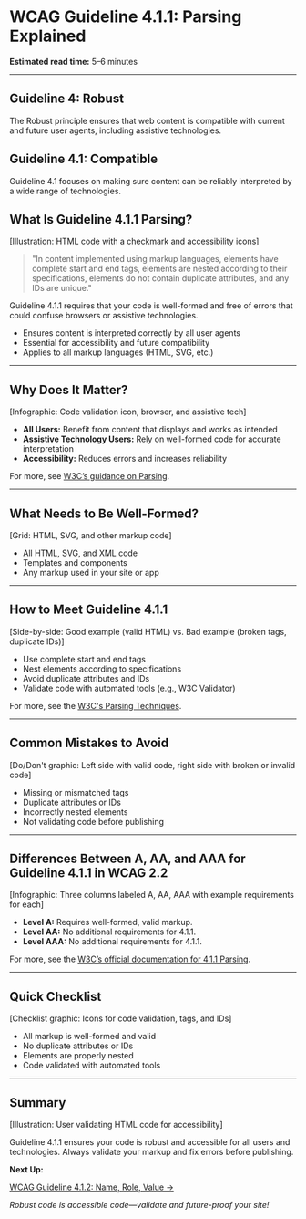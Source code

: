 <!--
title: WCAG Guideline 4.1.1: Parsing Explained
series: Making the Web Accessible for All
description: A practical guide to WCAG Guideline 4.1.1 (Parsing)—what it means, why it matters, and how to ensure your code is well-formed and accessible.
keywords: wcag 4.1.1, parsing, accessibility, web standards, code validation, user experience
image: wcag-4-1-1-parsing.png
imageAlt: Illustration of HTML code with a checkmark and accessibility icons
-->

# **WCAG Guideline 4.1.1: Parsing Explained**

**Estimated read time:** 5–6 minutes

---

## **Guideline 4: Robust**

The Robust principle ensures that web content is compatible with current and future user agents, including assistive technologies.

## **Guideline 4.1: Compatible**

Guideline 4.1 focuses on making sure content can be reliably interpreted by a wide range of technologies.

## **What Is Guideline 4.1.1 Parsing?**

[Illustration: HTML code with a checkmark and accessibility icons]

> "In content implemented using markup languages, elements have complete start and end tags, elements are nested according to their specifications, elements do not contain duplicate attributes, and any IDs are unique."

Guideline 4.1.1 requires that your code is well-formed and free of errors that could confuse browsers or assistive technologies.

- Ensures content is interpreted correctly by all user agents
- Essential for accessibility and future compatibility
- Applies to all markup languages (HTML, SVG, etc.)

---

## **Why Does It Matter?**

[Infographic: Code validation icon, browser, and assistive tech]

- **All Users:** Benefit from content that displays and works as intended
- **Assistive Technology Users:** Rely on well-formed code for accurate interpretation
- **Accessibility:** Reduces errors and increases reliability

For more, see [W3C’s guidance on Parsing](https://www.w3.org/WAI/WCAG22/Understanding/parsing.html).

---

## **What Needs to Be Well-Formed?**

[Grid: HTML, SVG, and other markup code]

- All HTML, SVG, and XML code
- Templates and components
- Any markup used in your site or app

---

## **How to Meet Guideline 4.1.1**

[Side-by-side: Good example (valid HTML) vs. Bad example (broken tags, duplicate IDs)]

- Use complete start and end tags
- Nest elements according to specifications
- Avoid duplicate attributes and IDs
- Validate code with automated tools (e.g., W3C Validator)

For more, see the [W3C's Parsing Techniques](https://www.w3.org/WAI/WCAG22/Techniques/html/H88).

---

## **Common Mistakes to Avoid**

[Do/Don't graphic: Left side with valid code, right side with broken or invalid code]

- Missing or mismatched tags
- Duplicate attributes or IDs
- Incorrectly nested elements
- Not validating code before publishing

---

## **Differences Between A, AA, and AAA for Guideline 4.1.1 in WCAG 2.2**

[Infographic: Three columns labeled A, AA, AAA with example requirements for each]

- **Level A:** Requires well-formed, valid markup.
- **Level AA:** No additional requirements for 4.1.1.
- **Level AAA:** No additional requirements for 4.1.1.

For more, see the [W3C’s official documentation for 4.1.1 Parsing](https://www.w3.org/WAI/WCAG22/Understanding/parsing.html).

---

## **Quick Checklist**

[Checklist graphic: Icons for code validation, tags, and IDs]

- All markup is well-formed and valid
- No duplicate attributes or IDs
- Elements are properly nested
- Code validated with automated tools

---

## **Summary**

[Illustration: User validating HTML code for accessibility]

Guideline 4.1.1 ensures your code is robust and accessible for all users and technologies. Always validate your markup and fix errors before publishing.

**Next Up:**

[WCAG Guideline 4.1.2: Name, Role, Value →](WCAG-Guideline-4-1-2-Name-Role-Value-Explained.md)

*Robust code is accessible code—validate and future-proof your site!*
